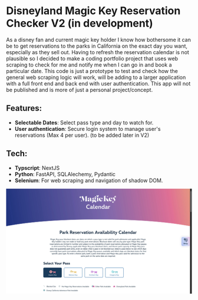 # Disneyland Magic Key Reservation Checker V2 (in development)

As a disney fan and current magic key holder I know how bothersome it can be to get reservations to the parks in California on the exact day you want, especially as they sell out. Having to refresh the reservation calendar is not plausible so I decided to make a coding portfolio project that uses web scraping to check for me and notify me when I can go in and book a particular date. This code is just a prototype to test and check how the general web scraping logic will work, will be adding to a larger application with a full front end and back end with user authentication. This app will not be published and is more of just a personal project/concept. 

## Features:
- **Selectable Dates**: Select pass type and day to watch for.
- **User authentication**: Secure login system to manage user's reservations (Max 4 per user). (to be added later in V2)

## Tech:
- **Typscript**: NextJS
- **Python**: FastAPI, SQLAlechemy, Pydantic
- **Selenium**: For web scraping and navigation of shadow DOM.


![Disneyland.com Screenshot](docs/screenshots/Disneyland.comScreenShot.jpg)
